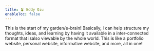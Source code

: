 ```yaml
---
title: 🪴 Eddy Qiu
enableToc: false
---
```

This is the start of my garden/e-brain! Basically, I can help structure my thoughts, ideas, and learning by having it available in a inter-connected format that isalso viewable by the whole world. This is like a portfolio website, personal website, informative website, and more, all in one!